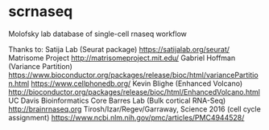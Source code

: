 # scrnaseq
Molofsky lab database of single-cell rnaseq workflow

Thanks to: 
Satija Lab (Seurat package) https://satijalab.org/seurat/
Matrisome Project http://matrisomeproject.mit.edu/
Gabriel Hoffman (Variance Partition) https://www.bioconductor.org/packages/release/bioc/html/variancePartition.html
https://www.cellphonedb.org/
Kevin Blighe (Enhanced Volcano) http://bioconductor.org/packages/release/bioc/html/EnhancedVolcano.html
UC Davis Bioinformatics Core
Barres Lab (Bulk cortical RNA-Seq) http://brainrnaseq.org
Tirosh/Izar/Regev/Garraway, Science 2016 (cell cycle assignment) https://www.ncbi.nlm.nih.gov/pmc/articles/PMC4944528/

